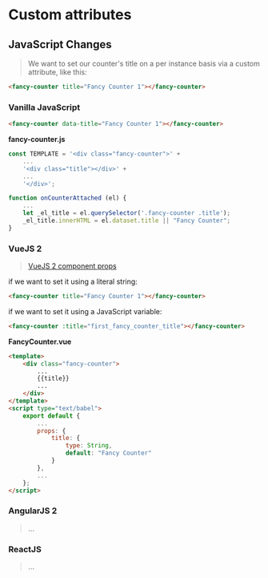 Custom attributes
=================

JavaScript Changes
------------------

> We want to set our counter's title on a per instance basis via a custom attribute, like this:

```html
<fancy-counter title="Fancy Counter 1"></fancy-counter>
```

### Vanilla JavaScript

```html
<fancy-counter data-title="Fancy Counter 1"></fancy-counter>
```

**fancy-counter.js**

```javascript
const TEMPLATE = '<div class="fancy-counter">' +
    ...
    '<div class="title"></div>' +
    ...
    '</div>';

function onCounterAttached (el) {    
    ...
    let _el_title = el.querySelector('.fancy-counter .title');
    _el_title.innerHTML = el.dataset.title || "Fancy Counter";
}
```

### VueJS 2

> [VueJS 2 component props](https://vuejs.org/v2/guide/components.html#Props)

if we want to set it using a literal string:

```html
<fancy-counter title="Fancy Counter 1"></fancy-counter>
```

if we want to set it using a JavaScript variable:

```html
<fancy-counter :title="first_fancy_counter_title"></fancy-counter>
```

**FancyCounter.vue**

```html
<template>
    <div class="fancy-counter">
        ...
        {{title}}
        ...
    </div>
</template>
<script type="text/babel">
    export default {
        ...
        props: {
            title: {
                type: String,
                default: "Fancy Counter"
            }
        },
        ...
    };
</script>
```

### AngularJS 2

> ...

### ReactJS

> ...
